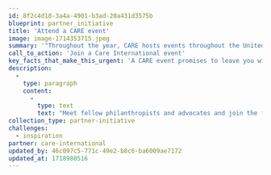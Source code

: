 ```yaml
---
id: 8f2c4d18-3a4a-4901-b3ad-20a431d3575b
blueprint: partner_initiative
title: 'Attend a CARE event'
image: image-1714353715.jpeg
summary: '"Throughout the year, CARE hosts events throughout the United States and in the over 100 countries where we work. These events are designed to bring people together, spark meaningful conversation around our work, and resource our future for the fight against global poverty."'
call_to_action: 'Join a Care International event'
key_facts_that_make_this_urgent: 'A CARE event promises to leave you with answers about how we can all help support women and girls around the world. You will find yourself among a passionate group of philanthropists and change-makers who are committed to cutting poverty off at its roots and providing tools for sustainable change to the people most vulnerable to hunger, violence and disease.'
description:
  -
    type: paragraph
    content:
      -
        type: text
        text: "Meet fellow philanthropists and advocates and join the fight against global poverty at one of CARE'S many events and trips."
collection_type: partner-initiative
challenges:
  - inspiration
partner: care-international
updated_by: 46c097c5-771c-49e2-b8c6-ba6009ae7172
updated_at: 1718980516
---
```

